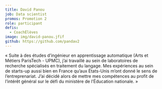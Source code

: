 ```yaml
---
title: David Panou
job: Data scientist
promos: Promotion 2
role: participant
defis:
  - CoachÉlèves
image: img/david-panou.jfif
github: https://github.com/pandav2
---
```

« Suite à des études d’ingénieur en apprentissage automatique (Arts et Métiers ParisTech - UPMC), j’ai travaillé au sein de laboratoires de recherche spécialisés en traitement du langage. Mes expériences au sein de starts-up aussi bien en France qu’aux États-Unis m’ont donné le sens de l’entreprenariat. J’ai décidé alors de mettre mes compétences au profit de l’intérêt général sur le défi du ministère de l’Éducation nationale. »